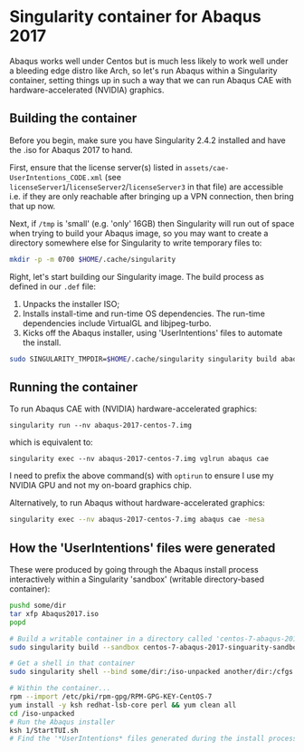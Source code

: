 # Singularity container for Abaqus 2017

Abaqus works well under Centos but is much less likely to work well under a bleeding edge distro like Arch, so let's run Abaqus within a Singularity container,
setting things up in such a way that we can run Abaqus CAE with hardware-accelerated (NVIDIA) graphics.

## Building the container

Before you begin, make sure you have Singularity 2.4.2 installed and have the .iso for Abaqus 2017 to hand.

First, ensure that the license server(s) listed in `assets/cae-UserIntentions_CODE.xml` (see `licenseServer1`/`licenseServer2`/`licenseServer3` in that file) are accessible i.e. if they are only reachable after bringing up a VPN connection, then bring that up now.

Next, if `/tmp` is 'small' (e.g. 'only' 16GB) then Singularity will run out of space when trying to build your Abaqus image, so you may want to create a directory somewhere else for Singularity to write temporary files to:

```bash
mkdir -p -m 0700 $HOME/.cache/singularity 
```

Right, let's start building our Singularity image.  The build process as defined in our `.def` file:

1. Unpacks the installer ISO;
2. Installs install-time and run-time OS dependencies.  The run-time dependencies include VirtualGL and libjpeg-turbo.
3. Kicks off the Abaqus installer, using 'UserIntentions' files to automate the install.

```bash
sudo SINGULARITY_TMPDIR=$HOME/.cache/singularity singularity build abaqus-2017-centos-7.img abaqus-2017-centos-7.def
```

## Running the container

To run Abaqus CAE with (NVIDIA) hardware-accelerated graphics:

```
singularity run --nv abaqus-2017-centos-7.img 
```

which is equivalent to:

```
singularity exec --nv abaqus-2017-centos-7.img vglrun abaqus cae
```

I need to prefix the above command(s) with `optirun` to ensure I use my NVIDIA GPU and not my on-board graphics chip.

Alternatively, to run Abaqus without hardware-accelerated graphics:

```bash
singularity exec --nv abaqus-2017-centos-7.img abaqus cae -mesa
```

## How the 'UserIntentions' files were generated

These were produced by going through the Abaqus install process interactively within a Singularity 'sandbox' (writable directory-based container):

```bash
pushd some/dir
tar xfp Abaqus2017.iso
popd

# Build a writable container in a directory called 'centos-7-abaqus-2017-singuarity-sandbox'
sudo singularity build --sandbox centos-7-abaqus-2017-singuarity-sandbox  docker://centos:7

# Get a shell in that container
sudo singularity shell --bind some/dir:/iso-unpacked another/dir:/cfgs centos-7-abaqus-2017-singuarity-sandbox

# Within the container...
rpm --import /etc/pki/rpm-gpg/RPM-GPG-KEY-CentOS-7
yum install -y ksh redhat-lsb-core perl && yum clean all
cd /iso-unpacked
# Run the Abaqus installer
ksh 1/StartTUI.sh
# Find the '*UserIntentions* files generated during the install process and save them outside the container
```
